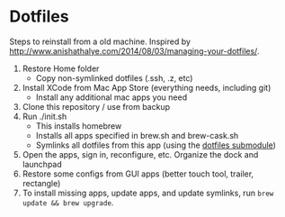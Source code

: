 # Dotfiles

Steps to reinstall from a old machine. Inspired by http://www.anishathalye.com/2014/08/03/managing-your-dotfiles/.

1. Restore Home folder
    * Copy non-symlinked dotfiles (.ssh, .z, etc)
1. Install XCode from Mac App Store (everything needs, including git)
    * Install any additional mac apps you need
1. Clone this repository / use from backup
1. Run ./init.sh
    * This installs homebrew
    * Installs all apps specified in brew.sh and brew-cask.sh
    * Symlinks all dotfiles from this app (using the [dotfiles submodule](https://github.com/anishathalye/dotbot))
1. Open the apps, sign in, reconfigure, etc. Organize the dock and launchpad
1. Restore some configs from GUI apps (better touch tool, trailer, rectangle)
1. To install missing apps, update apps, and update symlinks, run `brew update && brew upgrade`.
